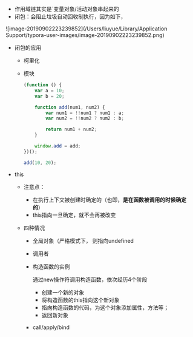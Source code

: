 - 作用域链其实是`变量对象/活动对象串起来的
- 闭包：会阻止垃圾自动回收制执行，因为如下，

![image-20190902223239852](/Users/liuyue/Library/Application Support/typora-user-images/image-20190902223239852.png)

- 闭包的应用

  - 柯里化

  - 模块

    ```js
    (function () {
        var a = 10;
        var b = 20;
    
        function add(num1, num2) {
            var num1 = !!num1 ? num1 : a;
            var num2 = !!num2 ? num2 : b;
    
            return num1 + num2;
        }
    
        window.add = add;
    })();
    
    add(10, 20);
    ```

- this

  - 注意点：

    - 在执行上下文被创建时确定的（也即，**是在函数被调用的时候确定的**）
    - this指向一旦确定，就不会再被改变

  - 四种情况

    - 全局对象（严格模式下， 则指向undefined

    - 调用者

    - 构造函数的实例

      通过new操作符调用构造函数，依次经历4个阶段

      - 创建一个新的对象
      - 将构造函数的this指向这个新对象
      - 指向构造函数的代码，为这个对象添加属性，方法等；
      - 返回新对象

    - call/apply/bind

  